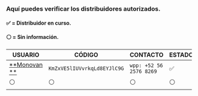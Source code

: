 ### Aquí puedes verificar los distribuidores autorizados.
#### ✅ = Distribuidor en curso.
#### ⚪ = Sin información.

| USUARIO          |   CÓDIGO                | CONTACTO    | ESTADO
| ------------     | ------------            | ------------| ------------
| [**Monovan **](https://chat.whatsapp.com/Ig0BhML7t4G8vmnmPrCKNb)        | `KmZxVE5lIUVvrkqLd8EYJlC9G` | `wpp: +52 56 2576 8269` | ✅
| ⚪        | ⚪               |  ⚪ | ⚪

